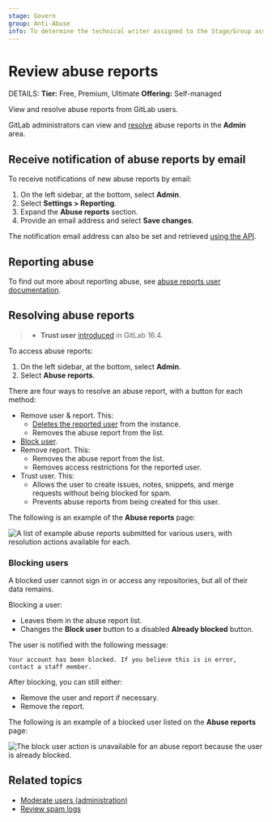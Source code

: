 ```yaml
---
stage: Govern
group: Anti-Abuse
info: To determine the technical writer assigned to the Stage/Group associated with this page, see https://handbook.gitlab.com/handbook/product/ux/technical-writing/#assignments
---
```


# Review abuse reports

DETAILS:
**Tier:** Free, Premium, Ultimate
**Offering:** Self-managed

View and resolve abuse reports from GitLab users.

GitLab administrators can view and [resolve](#resolving-abuse-reports) abuse
reports in the **Admin** area.

## Receive notification of abuse reports by email

To receive notifications of new abuse reports by email:

1. On the left sidebar, at the bottom, select **Admin**.
1. Select **Settings > Reporting**.
1. Expand the **Abuse reports** section.
1. Provide an email address and select **Save changes**.

The notification email address can also be set and retrieved
[using the API](../api/settings.md#list-of-settings-that-can-be-accessed-via-api-calls).

## Reporting abuse

To find out more about reporting abuse, see
[abuse reports user documentation](../user/report_abuse.md).

## Resolving abuse reports

> - **Trust user** [introduced](https://gitlab.com/gitlab-org/gitlab/-/merge_requests/131102) in GitLab 16.4.

To access abuse reports:

1. On the left sidebar, at the bottom, select **Admin**.
1. Select **Abuse reports**.

There are four ways to resolve an abuse report, with a button for each method:

- Remove user & report. This:
  - [Deletes the reported user](../user/profile/account/delete_account.md) from the
    instance.
  - Removes the abuse report from the list.
- [Block user](#blocking-users).
- Remove report. This:
  - Removes the abuse report from the list.
  - Removes access restrictions for the reported user.
- Trust user. This:
  - Allows the user to create issues, notes, snippets, and merge requests without being blocked for spam.
  - Prevents abuse reports from being created for this user.

The following is an example of the **Abuse reports** page:

![A list of example abuse reports submitted for various users, with resolution actions available for each.](img/abuse_reports_page_v13_11.png)

### Blocking users

A blocked user cannot sign in or access any repositories, but all of their data
remains.

Blocking a user:

- Leaves them in the abuse report list.
- Changes the **Block user** button to a disabled **Already blocked** button.

The user is notified with the following message:

```plaintext
Your account has been blocked. If you believe this is in error, contact a staff member.
```

After blocking, you can still either:

- Remove the user and report if necessary.
- Remove the report.

The following is an example of a blocked user listed on the **Abuse reports**
page:

![The block user action is unavailable for an abuse report because the user is already blocked.](img/abuse_report_blocked_user.png)

## Related topics

- [Moderate users (administration)](moderate_users.md)
- [Review spam logs](review_spam_logs.md)
